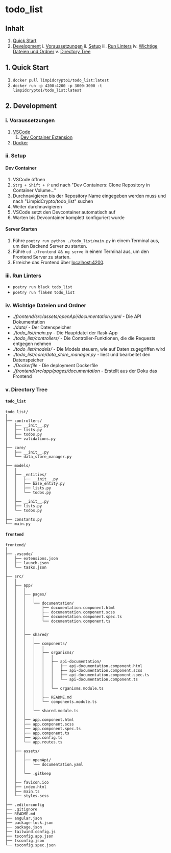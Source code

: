 # todo_list

## Inhalt

1. [Quick Start](#1-quick-start)
2. [Development](#2-development)
    i. [Voraussetzungen](#i-voraussetzungen)
    ii. [Setup](#ii-setup)
    iii. [Run Linters](#iii-run-linters)
    iv. [Wichtige Dateien und Ordner](#iv-wichtige-dateien-und-ordner)
    v. [Directory Tree](#v-directory-tree)

## 1. Quick Start
1. `docker pull limpidcrypto1/todo_list:latest`
2. `docker run -p 4200:4200 -p 3000:3000 -t limpidcrypto1/todo_list:latest`

## 2. Development

### i. Voraussetzungen

1. [VSCode](https://visualstudio.microsoft.com/de/free-developer-offers/)
    1. [Dev Container Extension](https://marketplace.visualstudio.com/items?itemName=ms-vscode-remote.remote-containers)
2. [Docker](https://www.docker.com/products/docker-desktop/)


### ii. Setup

#### Dev Container

1. VSCode öffnen
2. `Strg + Shift + P` und nach "Dev Containers: Clone Repository in Container Volume..."
3. Durchnavigieren bis der Repository Name eingegeben werden muss und nach "LimpidCrypto/todo_list" suchen
4. Weiter durchnavigieren
5. VSCode setzt den Devcontainer automatisch auf
6. Warten bis Devcontainer komplett konfiguriert wurde

#### Server Starten

1. Führe `poetry run python ./todo_list/main.py` in einem Terminal aus, um den Backend Server zu starten.
2. Führe `cd ./frontend && ng serve` in einem Terminal aus, um den Frontend Server zu starten.
3. Erreiche das Frontend über [localhost:4200](http://localhost:4200).

### iii. Run Linters

- `poetry run black todo_list`
- `poetry run flake8 todo_list`

### iv. Wichtige Dateien und Ordner
- *./frontend/src/assets/openApi/documentation.yaml* - Die API Dokumentation
- *./data/* - Der Datenspeicher
- *./todo_list/main.py* - Die Hauptdatei der flask-App
- *./todo_list/controllers/* - Die Controller-Funktionen, die die Requests entgegen nehmen
- *./todo_list/models/* - Die Models steuern, wie auf Daten zugegriffen wird
- *./todo_list/core/data_store_manager.py* - liest und bearbeitet den Datenspeicher
- *./Dockerfile* - Die deployment Dockerfile
- *./frontend/src/app/pages/documentation* - Erstellt aus der Doku das Frontend

### v. Directory Tree

#### `todo_list`

```
todo_list/
│
├── controllers/
│   ├── __init__.py
│   ├── lists.py
│   ├── todos.py
│   └── validations.py
│
├── core/
│   ├── __init__.py
│   └── data_store_manager.py
│
├── models/
│   │
│   ├── _entities/
│   │   ├── __init__.py
│   │   ├── base_entity.py
│   │   ├── lists.py
│   │   └── todos.py
│   │
│   ├── __init__.py
│   ├── lists.py
│   └── todos.py
│
├── constants.py
└── main.py
```
#### `frontend`

```
frontend/
│
├── .vscode/
│   ├── extensions.json
│   ├── launch.json
│   └── tasks.json
│
├── src/
│   │
│   ├── app/
│   │   │
│   │   ├── pages/
│   │   │   │
│   │   │   └── documentation/
│   │   │       ├── documentation.component.html
│   │   │       ├── documentation.component.scss
│   │   │       ├── documentation.component.spec.ts
│   │   │       └── documentation.component.ts
│   │   │
│   │   │
│   │   ├── shared/
│   │   │   │
│   │   │   ├── components/
│   │   │   │   │
│   │   │   │   ├── organisms/
│   │   │   │   │   │
│   │   │   │   │   ├── api-documentation/
│   │   │   │   │   │   ├── api-documentation.component.html
│   │   │   │   │   │   ├── api-documentation.component.scss
│   │   │   │   │   │   ├── api-documentation.component.spec.ts
│   │   │   │   │   │   └── api-documentation.component.ts
│   │   │   │   │   │
│   │   │   │   │   └── organisms.module.ts
│   │   │   │   │
│   │   │   │   ├── README.md
│   │   │   │   └── components.module.ts
│   │   │   │
│   │   │   └── shared.module.ts
│   │   │
│   │   ├── app.component.html
│   │   ├── app.component.scss
│   │   ├── app.component.spec.ts
│   │   ├── app.component.ts
│   │   ├── app.config.ts
│   │   └── app.routes.ts
│   │
│   ├── assets/
│   │   │
│   │   ├── openApi/
│   │   │   └── documentation.yaml
│   │   │
│   │   └── .gitkeep
│   │
│   ├── favicon.ico
│   ├── index.html
│   ├── main.ts
│   └── styles.scss
│
├── .editorconfig
├── .gitignore
├── README.md
├── angular.json
├── package-lock.json
├── package.json
├── tailwind.config.js
├── tsconfig.app.json
├── tsconfig.json
└── tsconfig.spec.json
```
